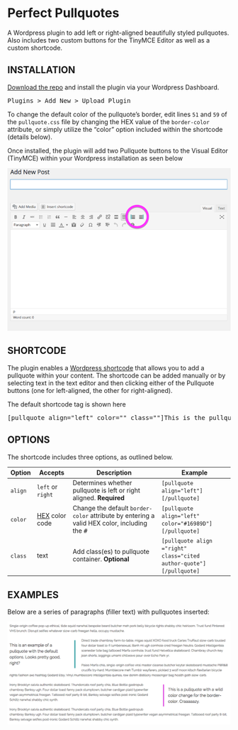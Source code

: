 # Perfect Pullquotes

A Wordpress plugin to add left or right-aligned beautifully styled pullquotes. Also includes two custom buttons for the TinyMCE Editor as well as a custom shortcode.

## INSTALLATION
[Download the repo](https://github.com/adamdehaven/perfect-pullquotes/archive/master.zip) and install the plugin via your Wordpress Dashboard.
<pre>Plugins > Add New > Upload Plugin</pre>

To change the default color of the pullquote’s border, edit lines <code>51</code> and <code>59</code> of the <code>pullquote.css</code> file by changing the HEX value of the <code>border-color</code> attribute, or simply utilize the “color” option included within the shortcode (details below).

Once installed, the plugin will add two Pullquote buttons to the Visual Editor (TinyMCE) within your Wordpress installation as seen below

![Visual Editor preview with Pullquote buttons](editor-screenshot.png)

## SHORTCODE
The plugin enables a [Wordpress shortcode](https://codex.wordpress.org/Shortcode_API) that allows you to add a pullquote within your content. The shortcode can be added manually or by selecting text in the text editor and then clicking either of the Pullquote buttons (one for left-aligned, the other for right-aligned).

The default shortcode tag is shown here
<pre>[pullquote align="left" color="" class=""]This is the pullquote text.[/pullquote]</pre>

## OPTIONS
The shortcode includes three options, as outlined below.

Option | Accepts | Description | Example
--- | --- | --- | ---
<code>align</code> | <code>left</code> or <code>right</code> | Determines whether pullquote is left or right aligned. **Required** | <code>[pullquote align="left"][/pullquote]</code>
<code>color</code> | [HEX](http://www.colorhexa.com/) color code | Change the default <code>border-color</code> attribute by entering a valid HEX color, including the <kbd>#</kbd> | <code>[pullquote align="left" color="#16989D"][/pullquote]</code>
<code>class</code> | text | Add class(es) to pullquote container. **Optional** | <code>[pullquote align ="right" class="cited author-quote"][/pullquote]</code>

## EXAMPLES

Below are a series of paragraphs (filler text) with pullquotes inserted:

![Sample pullquotes](pullquote-examples.png)